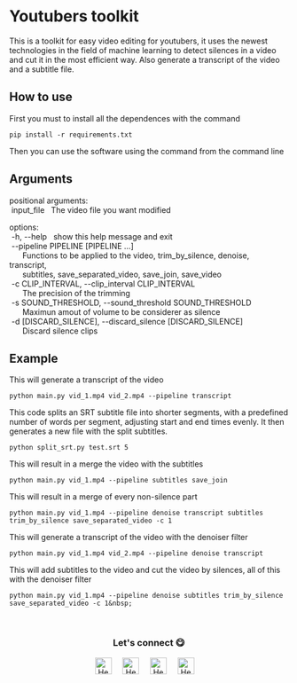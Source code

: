 # Youtubers toolkit

This is a toolkit for easy video editing for youtubers, it uses the newest technologies in the field of machine learning to detect silences in a video and cut it in the most efficient way.
Also generate a transcript of the video and a subtitle file.

## How to use 
First you must to install all the dependences with the command 
~~~
pip install -r requirements.txt
~~~
Then you can use the software using the command from the command line

## Arguments
positional arguments:<br>
&nbsp;input_file&nbsp;&nbsp;&nbsp;The video file you want modified<br>

options:<br>
&nbsp;-h, --help&nbsp;&nbsp;&nbsp;show this help message and exit<br>
&nbsp;--pipeline PIPELINE [PIPELINE ...]<br>
&nbsp;&nbsp;&nbsp;&nbsp;&nbsp;&nbsp;Functions to be applied to the video, trim_by_silence, denoise, transcript,<br>
&nbsp;&nbsp;&nbsp;&nbsp;&nbsp;&nbsp;subtitles, save_separated_video, save_join, save_video<br>
&nbsp;-c CLIP_INTERVAL, --clip_interval CLIP_INTERVAL<br>
&nbsp;&nbsp;&nbsp;&nbsp;&nbsp;&nbsp;The precision of the trimming<br>
&nbsp;-s SOUND_THRESHOLD, --sound_threshold SOUND_THRESHOLD<br>
&nbsp;&nbsp;&nbsp;&nbsp;&nbsp;&nbsp;Maximun amout of volume to be considerer as silence<br>
&nbsp;-d [DISCARD_SILENCE], --discard_silence [DISCARD_SILENCE]<br>
&nbsp;&nbsp;&nbsp;&nbsp;&nbsp;&nbsp;Discard silence clips<br>

## Example

This will generate a transcript of the video
~~~
python main.py vid_1.mp4 vid_2.mp4 --pipeline transcript
~~~

This code splits an SRT subtitle file into shorter segments, with a predefined number of words per segment, adjusting start and end times evenly. It then generates a new file with the split subtitles.
~~~
python split_srt.py test.srt 5
~~~

This will result in a merge the video with the subtitles
~~~
python main.py vid_1.mp4 --pipeline subtitles save_join
~~~


This will result in a merge of every non-silence part 
~~~
python main.py vid_1.mp4 --pipeline denoise transcript subtitles trim_by_silence save_separated_video -c 1
~~~

This will generate a transcript of the video with the denoiser filter
~~~
python main.py vid_1.mp4 vid_2.mp4 --pipeline denoise transcript
~~~

This will add subtitles to the video and cut the video by silences, all of this with the denoiser filter
~~~
python main.py vid_1.mp4 --pipeline denoise subtitles trim_by_silence save_separated_video -c 1&nbsp;
~~~


<br>

<div align="center">
<h3 align="center">Let's connect 😋</h3>
</div>
<p align="center">
<a href="https://www.linkedin.com/in/hector-pulido-17547369/" target="blank">
<img align="center" width="30px" alt="Hector's LinkedIn" src="https://www.vectorlogo.zone/logos/linkedin/linkedin-icon.svg"/></a> &nbsp; &nbsp;
<a href="https://twitter.com/Hector_Pulido_" target="blank">
<img align="center" width="30px" alt="Hector's Twitter" src="https://www.vectorlogo.zone/logos/twitter/twitter-official.svg"/></a> &nbsp; &nbsp;
<a href="https://www.twitch.tv/hector_pulido_" target="blank">
<img align="center" width="30px" alt="Hector's Twitch" src="https://www.vectorlogo.zone/logos/twitch/twitch-icon.svg"/></a> &nbsp; &nbsp;
<a href="https://www.youtube.com/channel/UCS_iMeH0P0nsIDPvBaJckOw" target="blank">
<img align="center" width="30px" alt="Hector's Youtube" src="https://www.vectorlogo.zone/logos/youtube/youtube-icon.svg"/></a> &nbsp; &nbsp;

</p>
